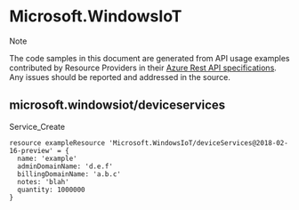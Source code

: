 # Microsoft.WindowsIoT
  
> [!NOTE]
> The code samples in this document are generated from API usage examples contributed by Resource Providers in their [Azure Rest API specifications](https://github.com/Azure/azure-rest-api-specs). Any issues should be reported and addressed in the source.


## microsoft.windowsiot/deviceservices

Service_Create
```bicep
resource exampleResource 'Microsoft.WindowsIoT/deviceServices@2018-02-16-preview' = {
  name: 'example'
  adminDomainName: 'd.e.f'
  billingDomainName: 'a.b.c'
  notes: 'blah'
  quantity: 1000000
}
```
